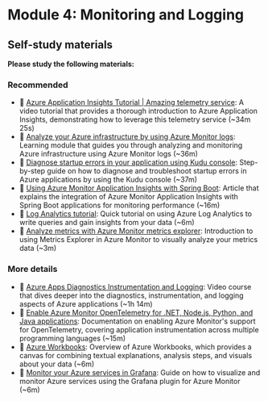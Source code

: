 # Module 4: Monitoring and Logging

## Self-study materials

**Please study the following materials:**

### Recommended

- 🎥 [Azure Application Insights Tutorial | Amazing telemetry service](https://www.youtube.com/watch?v=A0jAeGf2zUQ&ab_channel=AdamMarczak-AzureforEveryone): A video tutorial that provides a thorough introduction to Azure Application Insights, demonstrating how to leverage this telemetry service (~34m 25s)
- 📄 [Analyze your Azure infrastructure by using Azure Monitor logs](https://docs.microsoft.com/en-us/learn/modules/analyze-infrastructure-with-azure-monitor-logs): Learning module that guides you through analyzing and monitoring Azure infrastructure using Azure Monitor logs (~36m)
- 📄 [Diagnose startup errors in your application using Kudu console](https://docs.microsoft.com/en-us/learn/modules/azure-diagnose-application-startup-errors-with-kudu-console): Step-by-step guide on how to diagnose and troubleshoot startup errors in Azure applications by using the Kudu console (~37m)
- 📄 [Using Azure Monitor Application Insights with Spring Boot](https://learn.microsoft.com/en-us/azure/azure-monitor/app/java-spring-boot): Article that explains the integration of Azure Monitor Application Insights with Spring Boot applications for monitoring performance (~16m)
- 📄 [Log Analytics tutorial](https://docs.microsoft.com/en-us/azure/azure-monitor/logs/log-analytics-tutorial): Quick tutorial on using Azure Log Analytics to write queries and gain insights from your data (~6m)
- 📄 [Analyze metrics with Azure Monitor metrics explorer](https://docs.microsoft.com/en-us/azure/azure-monitor/essentials/metrics-getting-started): Introduction to using Metrics Explorer in Azure Monitor to visually analyze your metrics data (~3m)

### More details

- 🎥 [Azure Apps Diagnostics Instrumentation and Logging](https://www.linkedin.com/learning/azure-apps-diagnostics-instrumentation-and-logging): Video course that dives deeper into the diagnostics, instrumentation, and logging aspects of Azure applications (~1h 14m)
- 📄 [Enable Azure Monitor OpenTelemetry for .NET, Node.js, Python, and Java applications](https://learn.microsoft.com/en-us/azure/azure-monitor/app/opentelemetry-enable?tabs=java): Documentation on enabling Azure Monitor's support for OpenTelemetry, covering application instrumentation across multiple programming languages (~15m)
- 📄 [Azure Workbooks](https://learn.microsoft.com/en-us/azure/azure-monitor/visualize/workbooks-overview): Overview of Azure Workbooks, which provides a canvas for combining textual explanations, analysis steps, and visuals about your data (~6m)
- 📄 [Monitor your Azure services in Grafana](https://learn.microsoft.com/en-us/azure/azure-monitor/visualize/grafana-plugin): Guide on how to visualize and monitor Azure services using the Grafana plugin for Azure Monitor (~6m)
